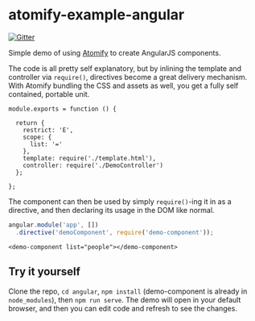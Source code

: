 atomify-example-angular
=======================

[![Gitter](https://badges.gitter.im/Join%20Chat.svg)](https://gitter.im/mdrob001/Atomic-Angular-Admin-App?utm_source=badge&utm_medium=badge&utm_campaign=pr-badge&utm_content=badge)

Simple demo of using [Atomify](https://github.com/Techwraith/atomify) to create AngularJS components.

The code is all pretty self explanatory, but by inlining the template and controller via `require()`, directives become a great delivery mechanism. With Atomify bundling the CSS and assets as well, you get a fully self contained, portable unit.

```
module.exports = function () {

  return {
    restrict: 'E',
    scope: {
      list: '='
    },
    template: require('./template.html'),
    controller: require('./DemoController')
  };

};
```

The component can then be used by simply `require()`-ing it in as a directive, and then declaring its usage in the DOM like normal.

```js
angular.module('app', [])
  .directive('demoComponent', require('demo-component'));
```

`<demo-component list="people"></demo-component>`

## Try it yourself

Clone the repo, `cd angular`, `npm install` (demo-component is already in `node_modules`), then `npm run serve`. The demo will open in your default browser, and then you can edit code and refresh to see the changes.
